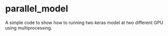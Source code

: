 # parallel_model

A simple code to show how to running two keras model at two different GPU using multiprocessing.